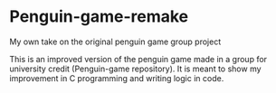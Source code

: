 # Penguin-game-remake
My own take on the original penguin game group project

This is an improved version of the penguin game made in a group for university credit (Penguin-game repository).
It is meant to show my improvement in C programming and writing logic in code.


